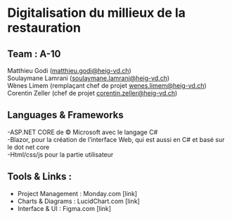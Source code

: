 # Digitalisation du millieux de la restauration

## Team : A-10 
Matthieu Godi (matthieu.godi@heig-vd.ch) </br>
Soulaymane Lamrani (soulaymane.lamrani@heig-vd.ch) </br>
Wènes Limem (remplaçant chef de projet wenes.limem@heig-vd.ch) </br> 
Corentin Zeller (chef de projet corentin.zeller@heig-vd.ch) </br>


## Languages & Frameworks 

 -ASP.NET CORE de © Microsoft avec le langage C# </br>
 -Blazor, pour la création de l’interface Web, qui est aussi en C# et basé sur le dot net core </br>
 -Html/css/js pour la partie utilisateur </br>



## Tools & Links : 

 - Project Management : Monday.com [link]
 - Charts & Diagrams  : LucidChart.com [link]
 - Interface & UI     : Figma.com [link]


